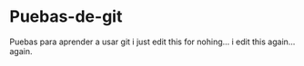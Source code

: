 # Puebas-de-git
Puebas para aprender a usar git
i just edit this for nohing... i edit this again...
again.
